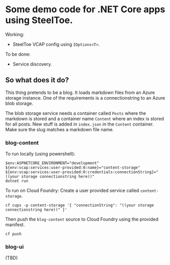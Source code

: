 # Some demo code for .NET Core apps using SteelToe.

Working:
 - SteelToe VCAP config using `IOptions<T>`.

To be done:
 - Service discovery.

## So what does it do?

This thing pretends to be a blog. It loads markdown files from an Azure storage instance. One of the requirements is a connectionstring to an Azure blob storage.

The blob storage service needs a container called `Posts` where the markdown is stored and a container name `Content` where an index is stored for all posts. New stuff is added in `index.json` in the `Content` container. Make sure the slug matches a markdown file name.

### blog-content

To run locally (using powershell):

    $env:ASPNETCORE_ENVIRONMENT="development"
    ${env:vcap:services:user-provided:0:name}="content-storage"
    ${env:vcap:services:user-provided:0:credentials:connectionString}="((your storage connectionstring here))"
    dotnet run

To run on Cloud Foundry: Create a user provided service called `content-storage`.

    cf cups -p content-storage '{ "connectionString": "((your storage connectionstring here))" }'

Then push the `blog-content` source to Cloud Foundry using the provided manifest.

    cf push

### blog-ui

(TBD)